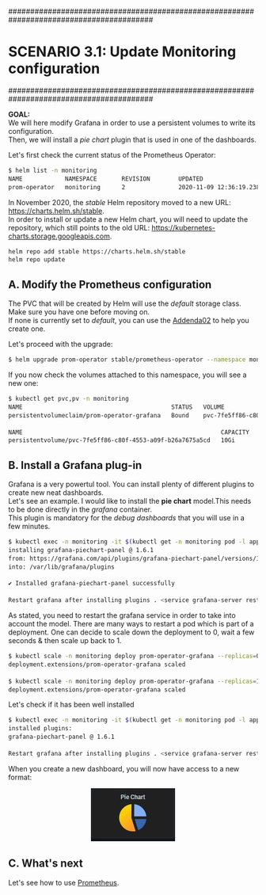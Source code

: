 #########################################################################################
# SCENARIO 3.1: Update Monitoring configuration
#########################################################################################

**GOAL:**  
We will here modify Grafana in order to use a persistent volumes to write its configuration.  
Then, we will install a _pie chart_ plugin that is used in one of the dashboards.

Let's first check the current status of the Prometheus Operator:

```bash
$ helm list -n monitoring
NAME            NAMESPACE       REVISION        UPDATED                                 STATUS          CHART                           APP VERSION
prom-operator   monitoring      2               2020-11-09 12:36:19.238070417 +0000 UTC deployed        prometheus-operator-9.3.1       0.38.1
```

In November 2020, the _stable_ Helm repository moved to a new URL: https://charts.helm.sh/stable.  
In order to install or update a new Helm chart, you will need to update the repository, which still points to the old URL: https://kubernetes-charts.storage.googleapis.com.  

```bash
helm repo add stable https://charts.helm.sh/stable
helm repo update
```

## A. Modify the Prometheus configuration

The PVC that will be created by Helm will use the _default_ storage class. Make sure you have one before moving on.  
If none is currently set to _default_, you can use the [Addenda02](../../Addendum/Addenda02) to help you create one.  

Let's proceed with the upgrade:

```bash
$ helm upgrade prom-operator stable/prometheus-operator --namespace monitoring --set prometheusOperator.createCustomResource=false,grafana.persistence.enabled=true
```

If you now check the volumes attached to this namespace, you will see a new one:

```bash
$ kubectl get pvc,pv -n monitoring
NAME                                          STATUS   VOLUME                                     CAPACITY   ACCESS MODES   STORAGECLASS        AGE
persistentvolumeclaim/prom-operator-grafana   Bound    pvc-7fe5ff86-c80f-4553-a09f-b26a7675a5cd   10Gi       RWO            storage-class-nas   154m

NAME                                                        CAPACITY   ACCESS MODES   RECLAIM POLICY   STATUS   CLAIM                              STORAGECLASS        REASON   AGE
persistentvolume/pvc-7fe5ff86-c80f-4553-a09f-b26a7675a5cd   10Gi       RWO            Delete           Bound    monitoring/prom-operator-grafana   storage-class-nas            154m
```

## B. Install a Grafana plug-in

Grafana is a very powertul tool. You can install plenty of different plugins to create new neat dashboards.  
Let's see an example. I would like to install the **pie chart** model.This needs to be done directly in the _grafana_ container.  
This plugin is mandatory for the _debug dashboards_ that you will use in a few minutes.  

```bash
$ kubectl exec -n monitoring -it $(kubectl get -n monitoring pod -l app.kubernetes.io/name=grafana --output=name) -c grafana -- grafana-cli plugins install grafana-piechart-panel
installing grafana-piechart-panel @ 1.6.1
from: https://grafana.com/api/plugins/grafana-piechart-panel/versions/1.6.1/download
into: /var/lib/grafana/plugins

✔ Installed grafana-piechart-panel successfully

Restart grafana after installing plugins . <service grafana-server restart>
```

As stated, you need to restart the grafana service in order to take into account the model.
There are many ways to restart a pod which is part of a deployment. One can decide to scale down the deployment to 0, wait a few seconds & then scale up back to 1.

```bash
$ kubectl scale -n monitoring deploy prom-operator-grafana --replicas=0
deployment.extensions/prom-operator-grafana scaled

$ kubectl scale -n monitoring deploy prom-operator-grafana --replicas=1
deployment.extensions/prom-operator-grafana scaled
```

Let's check if it has been well installed

```bash
$ kubectl exec -n monitoring -it $(kubectl get -n monitoring pod -l app.kubernetes.io/name=grafana --output=name) -c grafana -- grafana-cli plugins ls
installed plugins:
grafana-piechart-panel @ 1.6.1

Restart grafana after installing plugins . <service grafana-server restart>
```

When you create a new dashboard, you will now have access to a new format:  
<p align="center"><img src="../Images/pie_chart.jpg"></p>

## C. What's next

Let's see how to use [Prometheus](../2_Prometheus).
